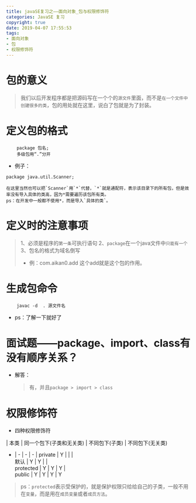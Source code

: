 ```yaml
---
title: javaSE复习之——面向对象_包与权限修饰符
categories: JavaSE 复习
copyright: true
date: 2019-04-07 17:55:53
tags:
- 面向对象
- 包
- 权限修饰符
---
```

# 包的意义
> 我们以后开发程序都是把源码写在一个个的`源文件`里面，而不是`在一个文件中创建很多的类`，包的用处就在这里，说白了包就是为了封装。
<!--more-->
# 定义包的格式
```
	package 包名;
	多级包用“.”分开
```
- 例子：
```
package java.util.Scanner;
```
	在这里当然也可以把`Scanner`用`*`代替，`*`就是通配符，表示该目录下的所有包，但是效率没有导入具体的类高，因为*需要遍历该包所有类。
	ps：在开发中一般都不使用*，而是导入`具体的类`。

# 定义时的注意事项
> 1、必须是程序的`第一条`可执行语句
> 2、`package`在一个java文件中`只能有一个`
> 3、包名的格式为域名倒写
> - 例：com.aikan0.add
> 这个add就是这个包的作用。


# 生成包命令
```
	javac -d  . 源文件名
```
- ps：了解一下就好了


# 面试题——package、import、class有没有顺序关系？
- 解答：
	> 有，并且`package > import > class`


# 权限修饰符
- 四种权限修饰符

| 本类 | 同一个包下(子类和无关类) | 不同包下(子类) | 不同包下(无关类)
- | - | - | - |
private | Y |  |  |  
默认 | Y | Y |  |  
protected | Y | Y | Y |  
public | Y | Y | Y | Y 

> ps：`protected`表示受保护的，就是保护权限只给给自己的子类，一般不用在`变量`，而是用在`成员变量`或者`成员方法`。



